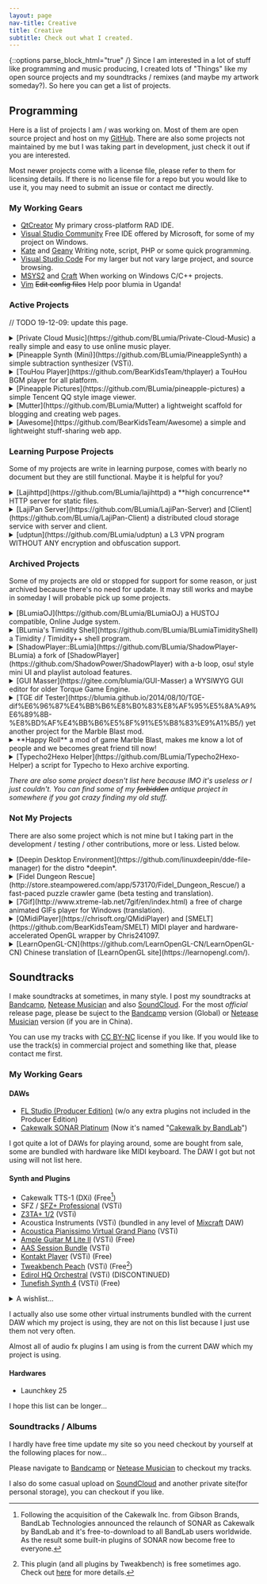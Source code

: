 ```yaml
---
layout: page
nav-title: Creative
title: Creative
subtitle: Check out what I created.
---
```

{::options parse_block_html="true" /}
Since I am interested in a lot of stuff like programming and music producing, I created lots of "Things" like my open source projects and my soundtracks / remixes (and maybe my artwork someday?). So here you can get a list of projects.

## Programming

Here is a list of projects I am / was working on. Most of them are open source project and host on my [GitHub](https://github.com/BLumia/). There are also some projects not maintained by me but I was taking part in development, just check it out if you are interested.

Most newer projects come with a license file, please refer to them for licensing details. If there is no license file for a repo but you would like to use it, you may need to submit an issue or contact me directly.

### My Working Gears

 - [QtCreator](https://www.qt.io/download-open-source/) My primary cross-platform RAD IDE.
 - [Visual Studio Community](https://www.visualstudio.com/vs/community/) Free IDE offered by Microsoft, for some of my project on Windows.
 - [Kate](https://kate-editor.org/get-it/) and [Geany](https://www.geany.org/) Writing note, script, PHP or some quick programming.
 - [Visual Studio Code](https://code.visualstudio.com/) For my larger but not vary large project, and source browsing.
 - [MSYS2](https://www.msys2.org/) and [Craft](https://community.kde.org/Craft) When working on Windows C/C++ projects.
 - [Vim](http://www.vim.org/) ~~Edit config files~~ Help poor blumia in Uganda!

### Active Projects

// TODO 19-12-09: update this page.

<details>
<summary markdown="span">[Private Cloud Music](https://github.com/BLumia/Private-Cloud-Music) a really simple and easy to use online music player.</summary>

Private Cloud Music, short for PCM. It's a really simple and easy to use online music player, designed for quick private music hosting and sharing.

The project contains a single PHP script to provide the PCM API (Actually there is also a [Go version](https://github.com/BLumia/CloudMusicGo)) and all you need to do is upload it and your music files.

[Jxpxxzj](https://github.com/jxpxxzj) also did a react version of PCM front-end, [check it out here](https://github.com/BearKidsTeam/private-music-react).

I also wrote an [Android client](https://github.com/BLumia/PCM-Droid) for support offline listening and multi-server switching, but since I'm new to android, that android app is just.. emm.. doesn't works like what I want.
</details>
<details>
<summary markdown="span">[Pineapple Synth (Mini)](https://github.com/BLumia/PineappleSynth) a simple subtraction synthesizer (VSTi).</summary>

This is a simple subtraction synthesizer, delivered as VSTi plugin for DAWs like Cakewalk SONAR, FL Studio and etc.

Since it's just a simple synthesizer, and the project need a redesign [for some reason](https://github.com/BLumia/PineappleSynth/issues/2). Future development may comes with another new repo(omit the "mini" word from the project name). But I don't have enough time to working on this, maybe someday..
</details>
<details>
<summary markdown="span">[TouHou Player](https://github.com/BearKidsTeam/thplayer) a TouHou BGM player for all platform.</summary>

Co-op project with [Chris241097](https://github.com/chirs241097) .

This is a TouHou BGM player for all platform, with directly support for Linux, tested under my laptop (running Arch linux and Windows 10) and chris' laptop (running Gentoo).

Thanks to [thpacth/thtk](https://github.com/thpatch/thtk/), this player support all majer version (>=th07) of TouHou game. And it's possible to run under Mac but I can't test it since I never have a Mac computer.
</details>
<details>
<summary markdown="span">[Pineapple Pictures](https://github.com/BLumia/pineapple-pictures) a simple Tencent QQ style image viewer.</summary>

This is a very casual project for my personal use, and it just works under both Windows and [Archlinux](https://aur.archlinux.org/packages/pineapple-pictures-git/).

The reason of this project is just because the default image viewer under Windows cannot play gif animation and the UWP version of the new image viewer start so slow and it's too fat for me. Then when this project become usable, I found it also works fine under my Arch KDE desktop and feel it way more comfortable than using Gwenview.

Since this project is not for people other than me at all, I still list it here in case someone may like it.
</details>
<details>
<summary markdown="span">[Mutter](https://github.com/BLumia/Mutter) a lightweight scaffold for blogging and creating web pages.</summary>

Mutter is a lightweight scaffold for blogging and creating web pages. It's free and open source, and it works on any hosts which provides a PHP enviroment like LAMP, WAMP, LNMP, etc.

Mutter is created for this site which you are visiting, and designed to be portable(so no composer, no extra plugin installation required) and hackable(means if you want to use it, you need to edit the source code to fit your need).
</details>
<details>
<summary markdown="span">[Awesome](https://github.com/BearKidsTeam/Awesome) a simple and lightweight stuff-sharing web app. </summary>

Awesome is a simple and lightweight stuff-sharing web app write in django.

The original purpose is create a site for easily stuff sharing, but it's still complex than I've ever thought. Maybe you can treat this as a half-archived project.
</details>

### Learning Purpose Projects

Some of my projects are write in learning purpose, comes with bearly no document but they are still functional. Maybe it is helpful for you?

<details>
<summary markdown="span">[Lajihttpd](https://github.com/BLumia/lajihttpd) a **high concurrence** HTTP server for static files.</summary>

This project's goal is write a **high concurrence** HTTP server for static files. Refer to the repo's README file for more details.
</details>
<details>
<summary markdown="span">[LajiPan Server](https://github.com/BLumia/LajiPan-Server) and [Client](https://github.com/BLumia/LajiPan-Client) a distributed cloud storage service with server and client.</summary>

This is a distributed cloud storage service (like dropbox, BaiduPCS, etc) with server and client. Server using a [GFS-like](https://en.wikipedia.org/wiki/Google_File_System) approach to implement a distributed file system, using [Moduo](https://github.com/chenshuo/muduo) for request handling. Client built with Qt.

Nearly no document(we got a [slide](https://blumia.github.io/LajiPan-Server/), but I don't think it's useful for you) and usage for this repo. I also almost forget how to use it. Dig into the source code if you really like.
</details>
<details>
<summary markdown="span">[udptun](https://github.com/BLumia/udptun) a L3 VPN program WITHOUT ANY encryption and obfuscation support.</summary>

This is actually a L3 Virtual Private Network program WITHOUT ANY encryption and obfuscation support.

There is a blog post(Chinese) for this repo. [See here](https://www.cnblogs.com/blumia/p/Make-a-simple-udp-tunnel-program.html).
</details>

### Archived Projects

Some of my projects are old or stopped for support for some reason, or just archived because there's no need for update. It may still works and maybe in someday I will probable pick up some projects.

<details>
<summary markdown="span">[BLumiaOJ](https://github.com/BLumia/BLumiaOJ) a HUSTOJ compatible, Online Judge system.</summary>

This is a HUSTOJ compatible, Online Judge system's front-end.

Actually I was planning to write a judge core to make it become a fully functional Online Judge system, but for now I think it's not necessary to reinvent the wheel. So please use HUSTOJ's judge core or write your own, refer to the repo and check out the README file for more details.
</details>
<details>
<summary markdown="span">[BLumia's Timidity Shell](https://github.com/BLumia/BLumiaTimidityShell) a Timidity / Timidity++ shell program.</summary>

This is a Timidity / Timidity++ shell program. A simple GUI program for midi playback and batch midi->wav convert with timidity. The project started at about 4 years ago, quite old. I recently fixed some bug for my friend who want to use it, but since the codebase is ugly for now, I'm not going to continue develop this program.

If you are looking for a MIDI player with soundfont support, checkout [Chris241097/QMidiPlayer](https://github.com/chirs241097/QMidiPlayer), whick can run on both Linux and Windows.
</details>
<details>
<summary markdown="span">[ShadowPlayer::BLumia](https://github.com/BLumia/ShadowPlayer-BLumia) a fork of [ShadowPlayer](https://github.com/ShadowPower/ShadowPlayer) with a-b loop, osu! style mini UI and playlist autoload features.</summary>

It's a fork of [ShadowPlayer](https://github.com/ShadowPower/ShadowPlayer) by [ShadowPower](https://github.com/ShadowPower). With a-b loop, osu! style mini UI and playlist autoload features.

At that time I upload ShadowPlayer to GitHub, I didn't know how to use git, so I uploaded some compiled stuff inside the repo. Just ignore them is okay, I am a little bit lazy to do a clean up.

Fan fact: It is an archived project, but I am still using it under Windows till now! Maybe I am the only user since ShadowPower doesn't even use his version..
</details>
<details>
<summary markdown="span">[GUI Masser](https://gitee.com/blumia/GUI-Masser) a WYSIWYG GUI editor for older Torque Game Engine.</summary>

This is a WYSIWYG GUI editor for older Torque Game Engine(now it called Torque3D, I'm not going to link it here since GUI Masser may won't work with the new engine). The main purpose is write a GUI editor for the game Marble Blast to make modding easily. I and some of my friends were creating a mod named Happy Roll at that time.
</details>
<details>
<summary markdown="span">[TGE dif Tester](https://blumia.github.io/2014/08/10/TGE-dif%E6%96%87%E4%BB%B6%E8%B0%83%E8%AF%95%E5%8A%A9%E6%89%8B-%E8%BD%AF%E4%BB%B6%E5%8F%91%E5%B8%83%E9%A1%B5/) yet another project for the Marble Blast mod.</summary>

Yet another project for the Marble Blast mod. Source code... may upload someday.
</details>
<details>
<summary markdown="span">**Happy Roll** a mod of game Marble Blast, makes me know a lot of people and we becomes great friend till now!</summary>

A mod of the game Marble Blast.

For copyright reason I can't upload the game file here since it contains the original game's binary. And it ended with beta version with severial new gameplay modes, awesome levels and soundtracks.

We may release some of the content somedays, but not now. Also, if we comes up with a really great idea for making marble rolling game, this project may be picked up somedays, and comes with a brand new game, not a mod(to avoid copyright issue).

Thanks by the mod creating and another game Ballance, I knows a lot of people and we becomes great friend till now! In someway to say it changed my life!
</details>
<details>
<summary markdown="span">[Typecho2Hexo Helper](https://github.com/BLumia/Typecho2Hexo-Helper) a script for Typecho to Hexo archive exporting.</summary>

This is a helper script for people who wants to move his archives from Typecho to Hexo. I list this repo here because it's still very useful if you want to do that.

This script will save your archives with YAML [Front-matter](https://hexo.io/docs/front-matter.html) for hexo or other blogging engine like [Jekyll](https://jekyllrb.com/) or [Mutter](https://github.com/BLumia/Mutter)!
</details>

*There are also some project doesn't list here because IMO it's useless or I just couldn't. You can find some of my ~~forbidden~~ antique project in somewhere if you got crazy finding my old stuff.*

### Not My Projects

There are also some project which is not mine but I taking part in the development / testing / other contributions, more or less. Listed below.

<details>
<summary markdown="span">[Deepin Desktop Environment](https://github.com/linuxdeepin/dde-file-manager) for the distro *deepin*.</summary>

Deepin Desktop Environment, or DDE, is a linux desktop enviroment mainly designed for the distro [Deepin](https://distrowatch.com/table.php?distribution=deepin) (be aware, this linked to the distrowatch site) but also available under Archlinux, Fedora, Gentoo and other linux distro. I used to take part in maintain DDE componments include DTK and some DDE apps like Deepin File Manager.

Actually I **was** an fulltime employee in Wuhan Deepin Technology Co.,Ltd. , and that's what I did mainly works on. I also managed to review and help merge some community patches from GitHub, but due to some internal reason, not all community patches can get merged into the main codebase...
</details>

<details>
<summary markdown="span">[Fidel Dungeon Rescue](http://store.steampowered.com/app/573170/Fidel_Dungeon_Rescue/) a fast-paced puzzle crawler game (beta testing and translation).</summary>

Fidel Dungeon Rescue is a fast-paced puzzle crawler game. I helped do beta testing and zh-CN translation.
</details>
<details>
<summary markdown="span">[7Gif](http://www.xtreme-lab.net/7gif/en/index.html) a free of charge animated GIFs player for Windows (translation).</summary>

7Gif is a free of charge, features filled, easy to use and multilanguage animated GIFs player for Windows. I helped do beta testing and zh-CN translation.
</details>
<details>
<summary markdown="span">[QMidiPlayer](https://chrisoft.org/QMidiPlayer) and [SMELT](https://github.com/BearKidsTeam/SMELT) MIDI player and hardware-accelerated OpenGL wrapper by Chris241097.</summary>

These project created by Chris241097 is quite awesome, ~~I did taking part in but just really a little work, few lines of code~~ (no longer true since my crappy code get removed during updates, but I'll still leave this project here since it's very good, and-). I write these project into this because I hope I can contribute to the project in upcoming future.
</details>
<details>
<summary markdown="span">[LearnOpenGL-CN](https://github.com/LearnOpenGL-CN/LearnOpenGL-CN) Chinese translation of [LearnOpenGL site](https://learnopengl.com/).</summary>

Chinese translation of [LearnOpenGL site](https://learnopengl.com/)

Since I am learning OpenGL before, I read the tutorial from here, and found some translation issue. To help more other people with better translation, I did join the translation group and do fix mistakes when I got free time.
</details>
 
## Soundtracks

I make soundtracks at sometimes, in many style. I post my soundtracks at [Bandcamp](https://blumia.bandcamp.com/), [Netease Musician](https://music.163.com/artist/album?id=12194546) and also [SoundCloud](https://soundcloud.com/blumia/tracks). For the most *official* release page, please be suject to the [Bandcamp](https://blumia.bandcamp.com/) version (Global) or [Netease Musician](https://music.163.com/artist/album?id=12194546) version (if you are in China).

You can use my tracks with [CC BY-NC](https://creativecommons.org/licenses/by-nc/3.0/) license if you like. If you would like to use the track(s) in commercial project and something like that, please contact me first.

### My Working Gears

#### DAWs

 - [FL Studio (Producer Edition)](https://www.image-line.com/flstudio/) (w/o any extra plugins not included in the Producer Edition)
 - [Cakewalk SONAR Platinum](http://www.cakewalk.com/Products/SONAR) (Now it's named "[Cakewalk by BandLab](https://cakewalk.bandlab.com/)")

I got quite a lot of DAWs for playing around, some are bought from sale, some are bundled with hardware like MIDI keyboard. The DAW I got but not using will not list here.
 
#### Synth and Plugins

 - Cakewalk TTS-1 (DXi) (Free[^1])
 - SFZ / [SFZ+ Professional](https://www.cakewalk.com/Products/sfz) (VSTi)
 - [Z3TA+ 1/2](https://www.cakewalk.com/products/z3ta/) (VSTi)
 - Acoustica Instruments (VSTi) (bundled in any level of [Mixcraft](https://www.acoustica.com/mixcrafths/) DAW)
 - [Acoustica Pianissimo Virtual Grand Piano](https://www.acoustica.com/pianissimo/) (VSTi)
 - [Ample Guitar M Lite II](http://www.amplesound.net/cn/pro-pd.asp?id=7) (VSTi) (Free)
 - [AAS Session Bundle](https://www.applied-acoustics.com/session-bundle/) (VSTi)
 - [Kontakt Player](https://www.native-instruments.com/en/products/komplete/samplers/kontakt-6-player/) (VSTi) (Free)
 - [Tweakbench Peach](https://www.tweakbench.com/vst-plugins/peach) (VSTi) (Free[^2])
 - [Edirol HQ Orchestral](https://www.roland.com/global/products/hq_orchestral/) (VSTi) (DISCONTINUED)
 - [Tunefish Synth 4](https://www.tunefish-synth.com/) (VSTi) (Free)

<details>
<summary markdown="span">A wishlist...</summary>
 - [KORG Collection 2 - M1](https://korg.shop/korg-collection-m1.html) (VSTi) (Known lowest price at $39.99)
 - [True Piano](http://www.truepianos.com/) (VSTi)
 - [Strum GS-2](https://www.applied-acoustics.com/strum-gs-2/) (VSTi)
 - [Roland Sound Canvas VA](https://www.roland.com/global/products/sound_canvas_va/) (VSTi)
</details>

I actually also use some other virtual instruments bundled with the current DAW which my project is using, they are not on this list because I just use them not very often.

Almost all of audio fx plugins I am using is from the current DAW which my project is using.

#### Hardwares

 - Launchkey 25

I hope this list can be longer...

### Soundtracks / Albums

I hardly have free time update my site so you need checkout by yourself at the following places for now...

Please navigate to [Bandcamp](https://blumia.bandcamp.com/) or [Netease Musician](https://music.163.com/artist/album?id=12194546) to checkout my tracks.

I also do some casual upload on [SoundCloud](https://soundcloud.com/blumia/tracks) and another private site(for personal storage), you can checkout if you like.

[^1]: Following the acquisition of the Cakewalk Inc. from Gibson Brands, BandLab Technologies announced the relaunch of SONAR as Cakewalk by BandLab and it's free-to-download to all BandLab users worldwide. As the result some built-in plugins of SONAR now become free to everyone.
[^2]: This plugin (and all plugins by Tweakbench) is free sometimes ago. Check out [here](https://web.archive.org/web/20170804143220/http://www.tweakbench.com:80/archives) for more details.
